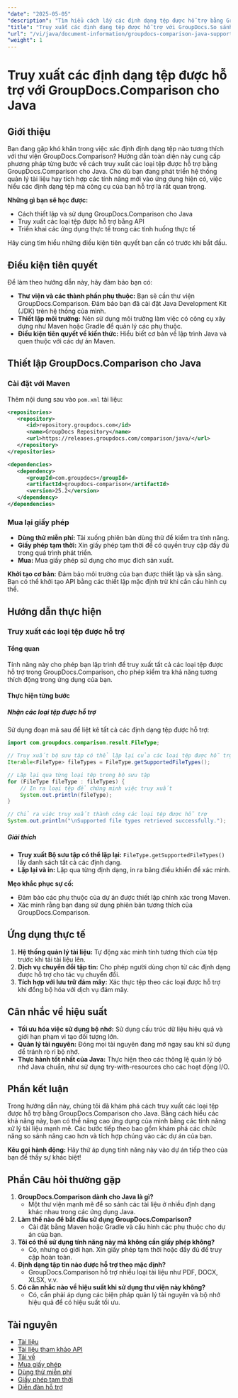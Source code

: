 ```yaml
---
"date": "2025-05-05"
"description": "Tìm hiểu cách lấy các định dạng tệp được hỗ trợ bằng GroupDocs.Comparison cho Java. Thực hiện theo hướng dẫn từng bước này để nâng cao hệ thống quản lý tài liệu của bạn."
"title": "Truy xuất các định dạng tệp được hỗ trợ với GroupDocs.So sánh cho Java&#58; Hướng dẫn toàn diện"
"url": "/vi/java/document-information/groupdocs-comparison-java-supported-formats/"
"weight": 1
---
```


# Truy xuất các định dạng tệp được hỗ trợ với GroupDocs.Comparison cho Java

## Giới thiệu

Bạn đang gặp khó khăn trong việc xác định định dạng tệp nào tương thích với thư viện GroupDocs.Comparison? Hướng dẫn toàn diện này cung cấp phương pháp từng bước về cách truy xuất các loại tệp được hỗ trợ bằng GroupDocs.Comparison cho Java. Cho dù bạn đang phát triển hệ thống quản lý tài liệu hay tích hợp các tính năng mới vào ứng dụng hiện có, việc hiểu các định dạng tệp mà công cụ của bạn hỗ trợ là rất quan trọng.

**Những gì bạn sẽ học được:**
- Cách thiết lập và sử dụng GroupDocs.Comparison cho Java
- Truy xuất các loại tệp được hỗ trợ bằng API
- Triển khai các ứng dụng thực tế trong các tình huống thực tế

Hãy cùng tìm hiểu những điều kiện tiên quyết bạn cần có trước khi bắt đầu.

## Điều kiện tiên quyết

Để làm theo hướng dẫn này, hãy đảm bảo bạn có:

- **Thư viện và các thành phần phụ thuộc:** Bạn sẽ cần thư viện GroupDocs.Comparison. Đảm bảo bạn đã cài đặt Java Development Kit (JDK) trên hệ thống của mình.
- **Thiết lập môi trường:** Nên sử dụng môi trường làm việc có công cụ xây dựng như Maven hoặc Gradle để quản lý các phụ thuộc.
- **Điều kiện tiên quyết về kiến thức:** Hiểu biết cơ bản về lập trình Java và quen thuộc với các dự án Maven.

## Thiết lập GroupDocs.Comparison cho Java

### Cài đặt với Maven

Thêm nội dung sau vào `pom.xml` tài liệu:

```xml
<repositories>
   <repository>
      <id>repository.groupdocs.com</id>
      <name>GroupDocs Repository</name>
      <url>https://releases.groupdocs.com/comparison/java/</url>
   </repository>
</repositories>

<dependencies>
   <dependency>
      <groupId>com.groupdocs</groupId>
      <artifactId>groupdocs-comparison</artifactId>
      <version>25.2</version>
   </dependency>
</dependencies>
```

### Mua lại giấy phép

- **Dùng thử miễn phí:** Tải xuống phiên bản dùng thử để kiểm tra tính năng.
- **Giấy phép tạm thời:** Xin giấy phép tạm thời để có quyền truy cập đầy đủ trong quá trình phát triển.
- **Mua:** Mua giấy phép sử dụng cho mục đích sản xuất.

**Khởi tạo cơ bản:**
Đảm bảo môi trường của bạn được thiết lập và sẵn sàng. Bạn có thể khởi tạo API bằng các thiết lập mặc định trừ khi cần cấu hình cụ thể.

## Hướng dẫn thực hiện

### Truy xuất các loại tệp được hỗ trợ

#### Tổng quan
Tính năng này cho phép bạn lập trình để truy xuất tất cả các loại tệp được hỗ trợ trong GroupDocs.Comparison, cho phép kiểm tra khả năng tương thích động trong ứng dụng của bạn.

#### Thực hiện từng bước

##### Nhận các loại tệp được hỗ trợ

Sử dụng đoạn mã sau để liệt kê tất cả các định dạng tệp được hỗ trợ:

```java
import com.groupdocs.comparison.result.FileType;

// Truy xuất bộ sưu tập có thể lặp lại của các loại tệp được hỗ trợ
Iterable<FileType> fileTypes = FileType.getSupportedFileTypes();

// Lặp lại qua từng loại tệp trong bộ sưu tập
for (FileType fileType : fileTypes) {
    // In ra loại tệp để chứng minh việc truy xuất
    System.out.println(fileType);
}

// Chỉ ra việc truy xuất thành công các loại tệp được hỗ trợ
System.out.println("\nSupported file types retrieved successfully.");
```

##### Giải thích
- **Truy xuất Bộ sưu tập có thể lặp lại:** `FileType.getSupportedFileTypes()` lấy danh sách tất cả các định dạng.
- **Lặp lại và in:** Lặp qua từng định dạng, in ra bảng điều khiển để xác minh.

**Mẹo khắc phục sự cố:**
- Đảm bảo các phụ thuộc của dự án được thiết lập chính xác trong Maven.
- Xác minh rằng bạn đang sử dụng phiên bản tương thích của GroupDocs.Comparison.

## Ứng dụng thực tế

1. **Hệ thống quản lý tài liệu:** Tự động xác minh tính tương thích của tệp trước khi tải tài liệu lên.
2. **Dịch vụ chuyển đổi tập tin:** Cho phép người dùng chọn từ các định dạng được hỗ trợ cho tác vụ chuyển đổi.
3. **Tích hợp với lưu trữ đám mây:** Xác thực tệp theo các loại được hỗ trợ khi đồng bộ hóa với dịch vụ đám mây.

## Cân nhắc về hiệu suất

- **Tối ưu hóa việc sử dụng bộ nhớ:** Sử dụng cấu trúc dữ liệu hiệu quả và giới hạn phạm vi tạo đối tượng lớn.
- **Quản lý tài nguyên:** Đóng mọi tài nguyên đang mở ngay sau khi sử dụng để tránh rò rỉ bộ nhớ.
- **Thực hành tốt nhất của Java:** Thực hiện theo các thông lệ quản lý bộ nhớ Java chuẩn, như sử dụng try-with-resources cho các hoạt động I/O.

## Phần kết luận

Trong hướng dẫn này, chúng tôi đã khám phá cách truy xuất các loại tệp được hỗ trợ bằng GroupDocs.Comparison cho Java. Bằng cách hiểu các khả năng này, bạn có thể nâng cao ứng dụng của mình bằng các tính năng xử lý tài liệu mạnh mẽ. Các bước tiếp theo bao gồm khám phá các chức năng so sánh nâng cao hơn và tích hợp chúng vào các dự án của bạn.

**Kêu gọi hành động:** Hãy thử áp dụng tính năng này vào dự án tiếp theo của bạn để thấy sự khác biệt!

## Phần Câu hỏi thường gặp

1. **GroupDocs.Comparison dành cho Java là gì?**
   - Một thư viện mạnh mẽ để so sánh các tài liệu ở nhiều định dạng khác nhau trong các ứng dụng Java.
2. **Làm thế nào để bắt đầu sử dụng GroupDocs.Comparison?**
   - Cài đặt bằng Maven hoặc Gradle và cấu hình các phụ thuộc cho dự án của bạn.
3. **Tôi có thể sử dụng tính năng này mà không cần giấy phép không?**
   - Có, nhưng có giới hạn. Xin giấy phép tạm thời hoặc đầy đủ để truy cập hoàn toàn.
4. **Định dạng tập tin nào được hỗ trợ theo mặc định?**
   - GroupDocs.Comparison hỗ trợ nhiều loại tài liệu như PDF, DOCX, XLSX, v.v.
5. **Có cân nhắc nào về hiệu suất khi sử dụng thư viện này không?**
   - Có, cần phải áp dụng các biện pháp quản lý tài nguyên và bộ nhớ hiệu quả để có hiệu suất tối ưu.

## Tài nguyên

- [Tài liệu](https://docs.groupdocs.com/comparison/java/)
- [Tài liệu tham khảo API](https://reference.groupdocs.com/comparison/java/)
- [Tải về](https://releases.groupdocs.com/comparison/java/)
- [Mua giấy phép](https://purchase.groupdocs.com/buy)
- [Dùng thử miễn phí](https://releases.groupdocs.com/comparison/java/)
- [Giấy phép tạm thời](https://purchase.groupdocs.com/temporary-license/)
- [Diễn đàn hỗ trợ](https://forum.groupdocs.com/c/comparison)